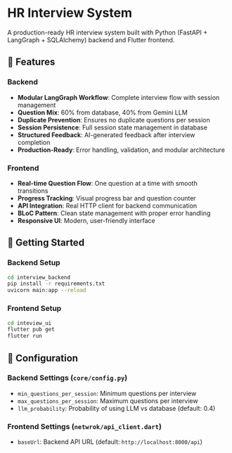 # HR Interview System

A production-ready HR interview system built with Python (FastAPI + LangGraph + SQLAlchemy) backend and Flutter frontend.

## 🚀 Features

### Backend
- **Modular LangGraph Workflow**: Complete interview flow with session management
- **Question Mix**: 60% from database, 40% from Gemini LLM
- **Duplicate Prevention**: Ensures no duplicate questions per session
- **Session Persistence**: Full session state management in database
- **Structured Feedback**: AI-generated feedback after interview completion
- **Production-Ready**: Error handling, validation, and modular architecture

### Frontend
- **Real-time Question Flow**: One question at a time with smooth transitions
- **Progress Tracking**: Visual progress bar and question counter
- **API Integration**: Real HTTP client for backend communication
- **BLoC Pattern**: Clean state management with proper error handling
- **Responsive UI**: Modern, user-friendly interface


## 🚀 Getting Started

### Backend Setup
```bash
cd interview_backend
pip install -r requirements.txt
uvicorn main:app --reload
```

### Frontend Setup
```bash
cd inteview_ui
flutter pub get
flutter run
```

## 🔧 Configuration

### Backend Settings (`core/config.py`)
- `min_questions_per_session`: Minimum questions per interview
- `max_questions_per_session`: Maximum questions per interview
- `llm_probability`: Probability of using LLM vs database (default: 0.4)

### Frontend Settings (`netwrok/api_client.dart`)
- `baseUrl`: Backend API URL (default: `http://localhost:8000/api`)


